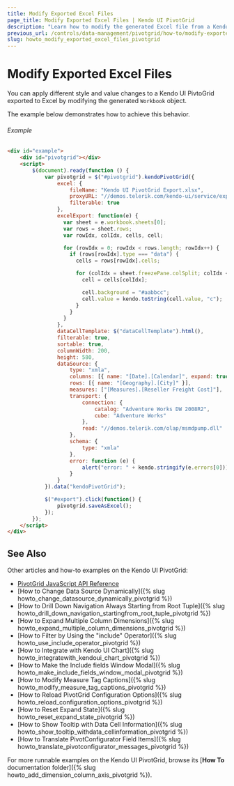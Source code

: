 ```yaml
---
title: Modify Exported Excel Files
page_title: Modify Exported Excel Files | Kendo UI PivotGrid
description: "Learn how to modify the generated Excel file from a Kendo UI PivotGrid widget so you can apply different styles and values to it."
previous_url: /controls/data-management/pivotgrid/how-to/modify-exported-excel
slug: howto_modify_exported_excel_files_pivotgrid
---
```


# Modify Exported Excel Files

You can apply different style and value changes to a Kendo UI PivtoGrid exported to Excel by modifying the generated `Workbook` object.

The example below demonstrates how to achieve this behavior.

###### Example

```html
<div id="example">
    <div id="pivotgrid"></div>
    <script>
        $(document).ready(function () {
            var pivotgrid = $("#pivotgrid").kendoPivotGrid({
                excel: {
                    fileName: "Kendo UI PivotGrid Export.xlsx",
                    proxyURL: "//demos.telerik.com/kendo-ui/service/export",
                    filterable: true
                },
                excelExport: function(e) {
                  var sheet = e.workbook.sheets[0];
                  var rows = sheet.rows;
                  var rowIdx, colIdx, cells, cell;

                  for (rowIdx = 0; rowIdx < rows.length; rowIdx++) {
                    if (rows[rowIdx].type === "data") {
                      cells = rows[rowIdx].cells;

                      for (colIdx = sheet.freezePane.colSplit; colIdx < cells.length; colIdx++) {
                        cell = cells[colIdx];

                        cell.background = "#aabbcc";
                        cell.value = kendo.toString(cell.value, "c");
                      }
                    }
                  }
                },
                dataCellTemplate: $("dataCellTemplate").html(),
                filterable: true,
                sortable: true,
                columnWidth: 200,
                height: 580,
                dataSource: {
                    type: "xmla",
                    columns: [{ name: "[Date].[Calendar]", expand: true }, { name: "[Product].[Category]" } ],
                    rows: [{ name: "[Geography].[City]" }],
                    measures: ["[Measures].[Reseller Freight Cost]"],
                    transport: {
                        connection: {
                            catalog: "Adventure Works DW 2008R2",
                            cube: "Adventure Works"
                        },
                        read: "//demos.telerik.com/olap/msmdpump.dll"
                    },
                    schema: {
                        type: "xmla"
                    },
                    error: function (e) {
                        alert("error: " + kendo.stringify(e.errors[0]));
                    }
                }
            }).data("kendoPivotGrid");

            $("#export").click(function() {
                pivotgrid.saveAsExcel();
            });
        });
    </script>
</div>
```

## See Also

Other articles and how-to examples on the Kendo UI PivotGrid:

* [PivotGrid JavaScript API Reference](/api/javascript/ui/pivotgrid)
* [How to Change Data Source Dynamically]({% slug howto_change_datasource_dynamically_pivotgrid %})
* [How to Drill Down Navigation Always Starting from Root Tuple]({% slug howto_drill_down_navigation_startingfrom_root_tuple_pivotgrid %})
* [How to Expand Multiple Column Dimensions]({% slug howto_expand_multiple_column_dimensions_pivotgrid %})
* [How to Filter by Using the "include" Operator]({% slug howto_use_include_operator_pivotgrid %})
* [How to Integrate with Kendo UI Chart]({% slug howto_integratewith_kendoui_chart_pivotgrid %})
* [How to Make the Include fields Window Modal]({% slug howto_make_include_fields_window_modal_pivotgrid %})
* [How to Modify Measure Tag Captions]({% slug howto_modify_measure_tag_captions_pivotgrid %})
* [How to Reload PivotGrid Configuration Options]({% slug howto_reload_configuration_options_pivotgrid %})
* [How to Reset Expand State]({% slug howto_reset_expand_state_pivotgrid %})
* [How to Show Tooltip with Data Cell Information]({% slug howto_show_tooltip_withdata_cellinformation_pivotgrid %})
* [How to Translate PivotConfigurator Field Items]({% slug howto_translate_pivotconfigurator_messages_pivotgrid %})

For more runnable examples on the Kendo UI PivotGrid, browse its [**How To** documentation folder]({% slug howto_add_dimension_column_axis_pivotgrid %}).
